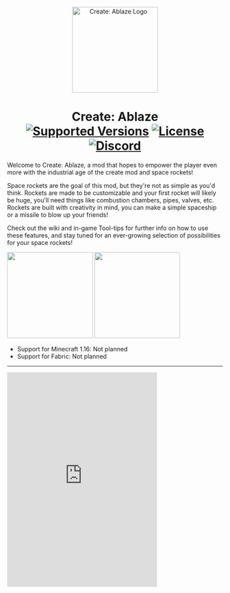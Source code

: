 <p align="center"><img src="https://cdn.discordapp.com/attachments/941856607573258281/944693040797327400/Engines_Ablaze.png" alt="Create: Ablaze Logo" width="200"></p>
<h1 align="center">Create: Ablaze  <br>
	<a href="https://github.com/Tazer-Y/Ablaze"><img src="https://img.shields.io/badge/Available%20for-%201.18-c70039" alt="Supported Versions"></a>
	<a href="https://github.com/Tazer-Y/Ablaze"><img src="https://img.shields.io/github/license/Tazer-Y/Ablaze?color=blue" alt="License"></a>
	<a href="https://discord.gg/W5pz7gtJp7"><img src="https://img.shields.io/discord/910129553849061407?color=5865f2&label=Feedback%20%26%20Help" alt="Discord"></a>
</h1>

Welcome to Create: Ablaze, a mod that hopes to empower the player even more with the industrial age of the create mod and space rockets!

Space rockets are the goal of this mod, but they're not as simple as you'd think. Rockets are made to be customizable and your first rocket will likely be huge, you'll need things like combustion chambers, pipes, valves, etc. Rockets are built with creativity in mind, you can make a simple spaceship or a missile to blow up your friends!

Check out the wiki and in-game Tool-tips for further info on how to use these features, and stay tuned for an ever-growing selection of possibilities for your space rockets!

[<img src="https://i.imgur.com/0lLX9Oy.jpg" width="200">](https://github.com/Tazer-Y/Ablaze/issues "Report Issues")
[<img src="https://i.imgur.com/aWrjfKJ.jpg" width="200">](https://discord.gg/W5pz7gtJp7 "Feedback & Help")

- Support for Minecraft 1.16: Not planned
- Support for Fabric: Not planned
<hr>
<!-- <h4 align="center">Find out more about Create: Ablaze on our <a href="">Project Page</a></h4> -->
<iframe src="https://canary.discord.com/widget?id=910129553849061407&theme=dark" width="350" height="500" allowtransparency="true" frameborder="0" sandbox="allow-popups allow-popups-to-escape-sandbox allow-same-origin allow-scripts"></iframe>
